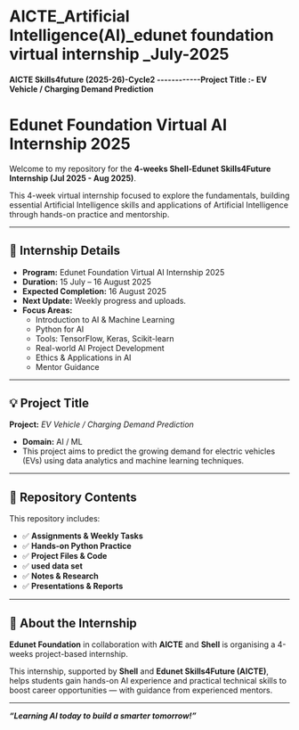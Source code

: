 # AICTE_Artificial Intelligence(AI)_edunet foundation virtual internship _July-2025
#### AICTE Skills4future (2025-26)-Cycle2   ------------Project Title :-   EV Vehicle / Charging Demand Prediction   

# Edunet Foundation Virtual AI Internship 2025

Welcome to my repository for the **4-weeks Shell-Edunet Skills4Future Internship (Jul 2025 - Aug 2025)**.  

This 4-week virtual internship focused to explore the fundamentals, building essential Artificial Intelligence skills and applications of Artificial Intelligence through hands-on practice and mentorship.

---

## 📌 Internship Details

- **Program:** Edunet Foundation Virtual AI Internship 2025  
- **Duration:** 15 July – 16 August 2025  
                                                    <!--**Status:** 🟢 **Ongoing/In Progress**-->
- **Expected Completion:** 16 August 2025  
- **Next Update:** Weekly progress and uploads.
- **Focus Areas:**  
  - Introduction to AI & Machine Learning  
  - Python for AI  
  - Tools: TensorFlow, Keras, Scikit-learn  
  - Real-world AI Project Development  
  - Ethics & Applications in AI  
  - Mentor Guidance

---

## 💡 Project Title

**Project:** *EV Vehicle / Charging Demand Prediction*  
- **Domain:** AI / ML  
- This project aims to predict the growing demand for electric vehicles (EVs) using data analytics and machine learning techniques.

---

## 📂 Repository Contents

This repository includes:
- ✅ **Assignments & Weekly Tasks**  
- ✅ **Hands-on Python Practice**  
- ✅ **Project Files & Code**  
- ✅ **used data set**  
- ✅ **Notes & Research**  
- ✅ **Presentations & Reports**

---

## 🌟 About the Internship

**Edunet Foundation** in collaboration with **AICTE** and **Shell** is organising a 4-weeks project-based internship.

This internship, supported by **Shell** and **Edunet Skills4Future (AICTE)**, helps students gain hands-on AI experience and practical technical skills to boost career opportunities — with guidance from experienced mentors.

---

**_“Learning AI today to build a smarter tomorrow!”_**


